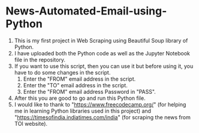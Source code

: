 # News-Automated-Email-using-Python
  1. This is my first project in Web Scraping using Beautiful Soup library of Python.
  2. I have uploaded both the Python code as well as the Jupyter Notebook file in the repository.
  3. If you want to use this script, then you can use it but before using it, you have to do some changes in the script.
      1. Enter the "FROM" email address in the script.
      2. Enter the "TO" email address in the script.
      3. Enter the "FROM" email address Password in "PASS".
  4. After this you are good to go and run this Python file.
  5. I would like to thank to "https://www.freecodecamp.org/" (for helping me in learning Python libraries used in this project) and "https://timesofindia.indiatimes.com/india" (for scraping the news from TOI website).
